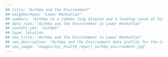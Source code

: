 ```yaml
---
## title: "Asthma and the Environment"
## neighborhood: "Lower Manhattan"
## summary: "Asthma is a common lung disease and a leading cause of hospitalizations for children under 15 years old. This report provides a summary of asthma indicators by neighborhood. It also describes housing and neighborhood characteristics that can make asthma worse."
## data_json: "Asthma and the Environment in Lower Manhattan"
## content_yml: "asthma"
## type: location
## seo_title: "Asthma and the Environment in Lower Manhattan"
## seo_description: "Asthma and the Environment data profile for the Lower Manhattan neighborhood of NYC."
## seo_image: "images/nyc_health_report_asthma_environment.jpg"
---
```

